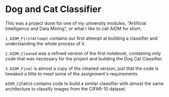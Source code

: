 # Dog and Cat Classifier
This was a project done for one of my university modules, "Artificial Intelligence and Data Mining", or what I like to call AIDM for short.

`1_AIDM_FirstAttempt` contains our first attempt at building a classifier and understanding the whole process of it.

`2_AIDM_Cleaned` was a refined version of the first notebook, containing only code that was necessary for the project and building the Dog Cat Classifier.

`3_AIDM_Final` is almost a copy of the cleaned version, just that the code is tweaked a little to meet some of the assignment's requirements.

`AIDM_CIFAR10` contains code to build a similar classifier with almost the same architecture to classify images from the CIFAR-10 dataset.
